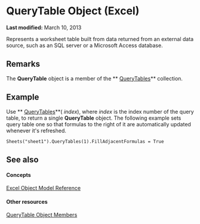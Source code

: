 
# QueryTable Object (Excel)

 **Last modified:** March 10, 2013

Represents a worksheet table built from data returned from an external data source, such as an SQL server or a Microsoft Access database.

## Remarks

 The **QueryTable** object is a member of the ** [QueryTables](93511da3-598e-0aa3-fbc3-14bebff8838f.md)** collection.


## Example

Use  ** [QueryTables](1228c6e0-f8d9-87a3-2fbf-1526f5229f1b.md)**( _index_), where  _index_ is the index number of the query table, to return a single **QueryTable** object. The following example sets query table one so that formulas to the right of it are automatically updated whenever it's refreshed.


```
Sheets("sheet1").QueryTables(1).FillAdjacentFormulas = True
```


## See also


#### Concepts


 [Excel Object Model Reference](11ea8598-8a20-92d5-f98b-0da04263bf2c.md)
#### Other resources


 [QueryTable Object Members](9a61f024-c1dc-c11b-942f-ff2a6617bdc4.md)
